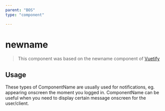```yaml
---
parent: "BOS"
type: "component"

---
```


# newname

>This component was based on the newname component of [Vuetify](https://vuetifyjs.com/en/components/newname/ "Vuetify's newname component")

## Usage

These types of ComponentName are usually used for notifications, eg. appearing onscreen the moment you logged in. ComponentName can be useful when you need to display certain message onscreen for the user/client.

<!-- Component template need to be here -->
<DocComponent :file="'BOS/newname/BOS_newname-usage'"/>





